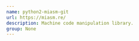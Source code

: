 ```yaml
---
name: python2-miasm-git
url: https://miasm.re/
description: Machine code manipulation library.
group: None
---
```

